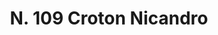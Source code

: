 ---
title: "N. 109 Croton Nicandro"
permalink: "/edition/plant109/"
plant-name: "N. 109"
plant-number: "109"
plant-xml: "/assets/xml/plant109.xml"
plant-img1: "/assets/img/plant109_verso.jpg"
plant-img2: "/assets/img/plant109.jpg"
plant-title: "N. 109 Croton Nicandro"
plant-wfo-link: ""
plant-kew-link: ""
plant-taxon-content: ""
layout: single-xml
---